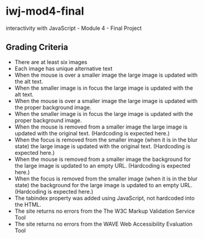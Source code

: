 # iwj-mod4-final
interactivity with JavaScript - Module 4 - Final Project

## Grading Criteria
- There are at least six images  
- Each image has unique alternative text   
- When the mouse is over a smaller image the large image is updated with the alt text.  
- When the smaller image is in focus the large image is updated with the alt text.  
- When the mouse is over a smaller image the large image is updated with the proper background image.  
- When the smaller image is in focus the large image is updated with the proper background image.  
- When the mouse is removed from a smaller image the large image is updated with the original text.  (Hardcoding is expected here.)  
- When the focus is removed from the  smaller image (when it is in the blur state) the large image is updated with the original text.  (Hardcoding is expected here.)
- When the mouse is removed from a smaller image the background for the large image is updated to an empty URL.  (Hardcoding is expected here.)  
- When the focus is removed from the  smaller image (when it is in the blur state) the background for the large image is updated to an empty URL.  (Hardcoding is expected here.)
- The tabindex property was added using JavaScript, not hardcoded into the HTML.  
- The site returns no errors from the The W3C Markup Validation Service Tool
- The site returns no errors from the WAVE Web Accessibility Evaluation Tool
 